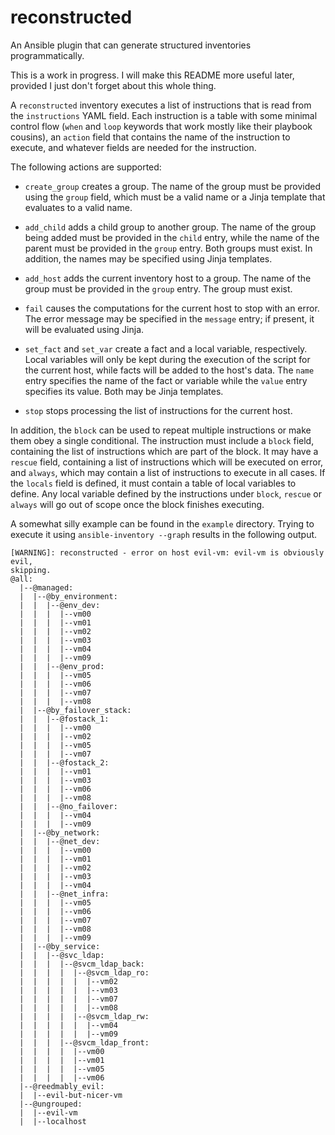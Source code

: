 reconstructed
=============

An Ansible plugin that can generate structured inventories programmatically.

This is a work in progress. I will make this README more useful later, provided
I just don't forget about this whole thing.

A `reconstructed` inventory executes a list of instructions that is read
from the `instructions` YAML field. Each instruction is a table with some
minimal control flow (`when` and `loop` keywords that work mostly like their
playbook cousins), an `action` field that contains the name of the instruction
to execute, and whatever fields are needed for the instruction.

The following actions are supported:

  * `create_group` creates a group. The name of the group must be
    provided using the `group` field, which must be a valid name or a
    Jinja template that evaluates to a valid name.

  * `add_child` adds a child group to another group. The name of the
    group being added must be provided in the `child` entry, while
    the name of the parent must be provided in the `group` entry. Both
    groups must exist. In addition, the names may be specified using
    Jinja templates.

  * `add_host` adds the current inventory host to a group. The name
    of the group must be provided in the `group` entry. The group
    must exist.

  * `fail` causes the computations for the current host to stop with
    an error. The error message may be specified in the `message`
    entry; if present, it will be evaluated using Jinja.

  * `set_fact` and `set_var` create a fact and a local variable,
    respectively. Local variables will only be kept during the execution
    of the script for the current host, while facts will be added to the
    host's data. The `name` entry specifies the name of the fact or
    variable while the `value` entry specifies its value. Both may be
    Jinja templates.

  * `stop` stops processing the list of instructions for the current
    host.

In addition, the `block` can be used to repeat multiple instructions or make
them obey a single conditional. The instruction must include a `block` field,
containing the list of instructions which are part of the block. It may have
a `rescue` field, containing a list of instructions which will be executed on
error, and `always`, which may contain a list of instructions to execute in
all cases. If the `locals` field is defined, it must contain a table of local
variables to define. Any local variable defined by the instructions under
`block`, `rescue` or `always` will go out of scope once the block finishes
executing.

A somewhat silly example can be found in the `example` directory. Trying to
execute it using `ansible-inventory --graph` results in the following output.

```
[WARNING]: reconstructed - error on host evil-vm: evil-vm is obviously evil,
skipping.
@all:
  |--@managed:
  |  |--@by_environment:
  |  |  |--@env_dev:
  |  |  |  |--vm00
  |  |  |  |--vm01
  |  |  |  |--vm02
  |  |  |  |--vm03
  |  |  |  |--vm04
  |  |  |  |--vm09
  |  |  |--@env_prod:
  |  |  |  |--vm05
  |  |  |  |--vm06
  |  |  |  |--vm07
  |  |  |  |--vm08
  |  |--@by_failover_stack:
  |  |  |--@fostack_1:
  |  |  |  |--vm00
  |  |  |  |--vm02
  |  |  |  |--vm05
  |  |  |  |--vm07
  |  |  |--@fostack_2:
  |  |  |  |--vm01
  |  |  |  |--vm03
  |  |  |  |--vm06
  |  |  |  |--vm08
  |  |  |--@no_failover:
  |  |  |  |--vm04
  |  |  |  |--vm09
  |  |--@by_network:
  |  |  |--@net_dev:
  |  |  |  |--vm00
  |  |  |  |--vm01
  |  |  |  |--vm02
  |  |  |  |--vm03
  |  |  |  |--vm04
  |  |  |--@net_infra:
  |  |  |  |--vm05
  |  |  |  |--vm06
  |  |  |  |--vm07
  |  |  |  |--vm08
  |  |  |  |--vm09
  |  |--@by_service:
  |  |  |--@svc_ldap:
  |  |  |  |--@svcm_ldap_back:
  |  |  |  |  |--@svcm_ldap_ro:
  |  |  |  |  |  |--vm02
  |  |  |  |  |  |--vm03
  |  |  |  |  |  |--vm07
  |  |  |  |  |  |--vm08
  |  |  |  |  |--@svcm_ldap_rw:
  |  |  |  |  |  |--vm04
  |  |  |  |  |  |--vm09
  |  |  |  |--@svcm_ldap_front:
  |  |  |  |  |--vm00
  |  |  |  |  |--vm01
  |  |  |  |  |--vm05
  |  |  |  |  |--vm06
  |--@reedmably_evil:
  |  |--evil-but-nicer-vm
  |--@ungrouped:
  |  |--evil-vm
  |  |--localhost
```
